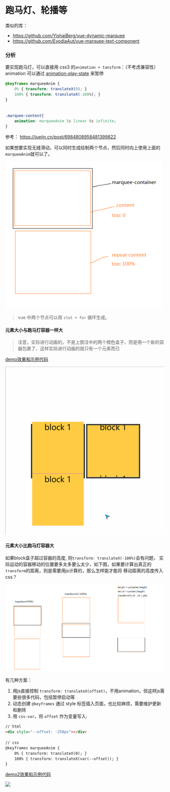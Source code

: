 # 跑马灯、轮播等

类似的库：

- <https://github.com/YishaiBerg/vue-dynamic-marquee>
- <https://github.com/EvodiaAut/vue-marquee-text-component>

### 分析

要实现跑马灯，可以直接用 css3 的`animation + tansform`：（不考虑兼容性）
animation 可以通过 [animation-play-state](https://developer.mozilla.org/zh-CN/docs/Web/CSS/animation-play-state) 来暂停

```css
@keyframes marqueeAnim { 
    0% { transform: translateX(0); } 
    100% { transform: translateX(-100%); } 
}


.marquee-content{
    animation: marqueeAnim 5s linear 0s infinite;
}
```

参考： <https://juejin.cn/post/6984808958481399822>

如果想要实现无缝滑动，可以同时生成绘制两个节点，然后同时向上使用上面的`marqueeAnim`就可以了。

![](./static/跑马灯/img1.png)

> vue 中两个节点可以用 `slot + for` 循环生成。

#### 元素大小与跑马灯容器一样大

> 注意，实际进行动画的，不是上图注中的两个橙色盒子，而是用一个新的容器包裹了，这样实际进行动画的就只有一个元素而已

[demo效果和示例代码](./static/跑马灯/demo1.html)

![](./static/跑马灯/demo1.gif)

#### 元素大小比跑马灯容器大

如果block盒子超过容器的高度, 则`transform: translateX(-100%)`会有问题，
实际运动的容器移动的位置要多太多要么太少，如下图，如果要计算出真正的`transform`的距离，则是需要用js计算的，那么怎样能才能将 移动距离的高度传入css？

![](./static/跑马灯/img2.png)

有几种方案：

1. 用js直接控制 `transform: translateX(offset)`，不用animation，但这样js需要些很多代码，包括暂停启动等
2. 动态创建 `@keyframes` 通过 style 标签插入页面，也比较麻烦，需要维护更新和删除
3. 用 `css-var`，将 `offset` 作为变量写入:

```html
// html 
<div style="--offset: -250px"></div>

// css
@keyframes marqueeAnim { 
    0% { transform: translateX(0); } 
    100% { transform: translateX(var(--offset)); } 
}
```

[demo2效果和示例代码](./static/跑马灯/demo2.html)

![](./static/跑马灯/demo2.gif)
